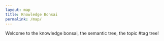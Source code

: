 ```yaml
---
layout: map
title: Knowledge Bonsai
permalink: /map/
---
```


Welcome to the knowledge bonsai, the semantic tree, the topic #tag tree!
